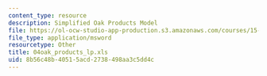 ```yaml
---
content_type: resource
description: Simplified Oak Products Model
file: https://ol-ocw-studio-app-production.s3.amazonaws.com/courses/15-057-systems-optimization-spring-2003/8b56c48b40515acd2738498aa3c5dd4c_04oak_products_lp.xls
file_type: application/msword
resourcetype: Other
title: 04oak_products_lp.xls
uid: 8b56c48b-4051-5acd-2738-498aa3c5dd4c
---
```

